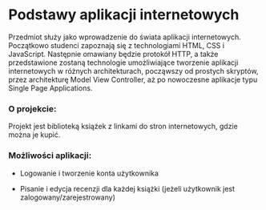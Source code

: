 # Podstawy aplikacji internetowych

Przedmiot służy jako wprowadzenie do świata aplikacji internetowych. Początkowo studenci zapoznają się z technologiami HTML, CSS i JavaScript. Następnie omawiany będzie protokół HTTP, a także przedstawione zostaną technologie umożliwiające tworzenie aplikacji internetowych w różnych architekturach, począwszy od prostych skryptów, przez architekturę Model View Controller, aż po nowoczesne aplikacje typu Single Page Applications.

### O projekcie:

Projekt jest biblioteką książek z linkami do stron internetowych, gdzie można je kupić.

### Możliwości aplikacji:

* Logowanie i tworzenie konta użytkownika

* Pisanie i edycja recenzji dla każdej książki (jeżeli użytkownik jest zalogowany/zarejestrowany)
